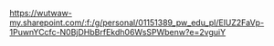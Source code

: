https://wutwaw-my.sharepoint.com/:f:/g/personal/01151389_pw_edu_pl/ElUZ2FaVp-1PuwnYCcfc-N0BjDHbBrfEkdh06WsSPWbenw?e=2vguiY